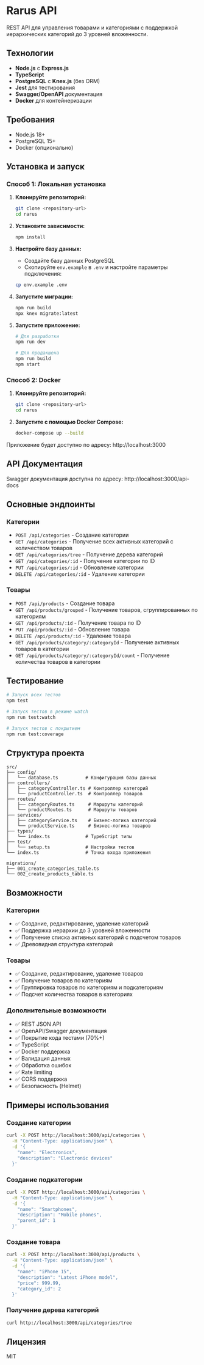 # Rarus API

REST API для управления товарами и категориями с поддержкой иерархических категорий до 3 уровней вложенности.

## Технологии

- **Node.js** с **Express.js**
- **TypeScript**
- **PostgreSQL** с **Knex.js** (без ORM)
- **Jest** для тестирования
- **Swagger/OpenAPI** документация
- **Docker** для контейнеризации

## Требования

- Node.js 18+
- PostgreSQL 15+
- Docker (опционально)

## Установка и запуск

### Способ 1: Локальная установка

1. **Клонируйте репозиторий:**
   ```bash
   git clone <repository-url>
   cd rarus
   ```

2. **Установите зависимости:**
   ```bash
   npm install
   ```

3. **Настройте базу данных:**
   - Создайте базу данных PostgreSQL
   - Скопируйте `env.example` в `.env` и настройте параметры подключения:
   ```bash
   cp env.example .env
   ```

4. **Запустите миграции:**
   ```bash
   npm run build
   npx knex migrate:latest
   ```

5. **Запустите приложение:**
   ```bash
   # Для разработки
   npm run dev
   
   # Для продакшена
   npm run build
   npm start
   ```

### Способ 2: Docker

1. **Клонируйте репозиторий:**
   ```bash
   git clone <repository-url>
   cd rarus
   ```

2. **Запустите с помощью Docker Compose:**
   ```bash
   docker-compose up --build
   ```

Приложение будет доступно по адресу: http://localhost:3000

## API Документация

Swagger документация доступна по адресу: http://localhost:3000/api-docs

## Основные эндпоинты

### Категории

- `POST /api/categories` - Создание категории
- `GET /api/categories` - Получение всех активных категорий с количеством товаров
- `GET /api/categories/tree` - Получение дерева категорий
- `GET /api/categories/:id` - Получение категории по ID
- `PUT /api/categories/:id` - Обновление категории
- `DELETE /api/categories/:id` - Удаление категории

### Товары

- `POST /api/products` - Создание товара
- `GET /api/products/grouped` - Получение товаров, сгруппированных по категориям
- `GET /api/products/:id` - Получение товара по ID
- `PUT /api/products/:id` - Обновление товара
- `DELETE /api/products/:id` - Удаление товара
- `GET /api/products/category/:categoryId` - Получение активных товаров в категории
- `GET /api/products/category/:categoryId/count` - Получение количества товаров в категории

## Тестирование

```bash
# Запуск всех тестов
npm test

# Запуск тестов в режиме watch
npm run test:watch

# Запуск тестов с покрытием
npm run test:coverage
```

## Структура проекта

```
src/
├── config/
│   └── database.ts          # Конфигурация базы данных
├── controllers/
│   ├── categoryController.ts # Контроллер категорий
│   └── productController.ts  # Контроллер товаров
├── routes/
│   ├── categoryRoutes.ts     # Маршруты категорий
│   └── productRoutes.ts      # Маршруты товаров
├── services/
│   ├── categoryService.ts    # Бизнес-логика категорий
│   └── productService.ts     # Бизнес-логика товаров
├── types/
│   └── index.ts             # TypeScript типы
├── test/
│   └── setup.ts             # Настройки тестов
└── index.ts                 # Точка входа приложения

migrations/
├── 001_create_categories_table.ts
└── 002_create_products_table.ts
```

## Возможности

### Категории
- ✅ Создание, редактирование, удаление категорий
- ✅ Поддержка иерархии до 3 уровней вложенности
- ✅ Получение списка активных категорий с подсчетом товаров
- ✅ Древовидная структура категорий

### Товары
- ✅ Создание, редактирование, удаление товаров
- ✅ Получение товаров по категориям
- ✅ Группировка товаров по категориям и подкатегориям
- ✅ Подсчет количества товаров в категориях

### Дополнительные возможности
- ✅ REST JSON API
- ✅ OpenAPI/Swagger документация
- ✅ Покрытие кода тестами (70%+)
- ✅ TypeScript
- ✅ Docker поддержка
- ✅ Валидация данных
- ✅ Обработка ошибок
- ✅ Rate limiting
- ✅ CORS поддержка
- ✅ Безопасность (Helmet)

## Примеры использования

### Создание категории
```bash
curl -X POST http://localhost:3000/api/categories \
  -H "Content-Type: application/json" \
  -d '{
    "name": "Electronics",
    "description": "Electronic devices"
  }'
```

### Создание подкатегории
```bash
curl -X POST http://localhost:3000/api/categories \
  -H "Content-Type: application/json" \
  -d '{
    "name": "Smartphones",
    "description": "Mobile phones",
    "parent_id": 1
  }'
```

### Создание товара
```bash
curl -X POST http://localhost:3000/api/products \
  -H "Content-Type: application/json" \
  -d '{
    "name": "iPhone 15",
    "description": "Latest iPhone model",
    "price": 999.99,
    "category_id": 2
  }'
```

### Получение дерева категорий
```bash
curl http://localhost:3000/api/categories/tree
```

## Лицензия

MIT 